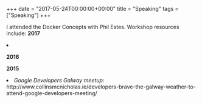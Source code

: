 +++
date = "2017-05-24T00:00:00+00:00"
title = "Speaking"
tags = ["Speaking"]
+++

I attended the Docker Concepts with Phil Estes. Workshop resources include:
<b>2017</b>
<li>  </li>

<b>2016</b>

<b>2015</b>
<li><i>Google Developers Galway meetup</i>: http://www.collinsmcnicholas.ie/developers-brave-the-galway-weather-to-attend-google-developers-meeting/</li>
